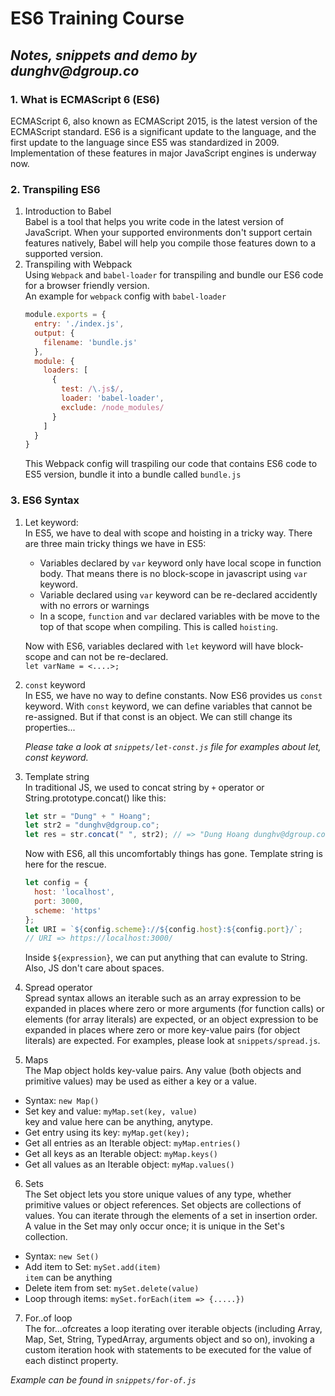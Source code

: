 # **ES6 Training Course**
## _Notes, snippets and demo by dunghv@dgroup.co_

### **1. What is ECMAScript 6 (ES6)**  
ECMAScript 6, also known as ECMAScript 2015, is the latest version of the ECMAScript standard. ES6 is a significant update to the language, and the first update to the language since ES5 was standardized in 2009. Implementation of these features in major JavaScript engines is underway now.

### **2. Transpiling ES6**  
1. Introduction to Babel  
Babel is a tool that helps you write code in the latest version of JavaScript. When your supported environments don't support certain features natively, Babel will help you compile those features down to a supported version.
2. Transpiling with Webpack  
Using `Webpack` and `babel-loader` for transpiling and bundle our ES6 code for a browser friendly version.  
An example for `webpack` config with `babel-loader`  
    ```javascript - webpack.config.js
    module.exports = {
      entry: './index.js',
      output: {
        filename: 'bundle.js'
      },
      module: {
        loaders: [
          {
            test: /\.js$/,
            loader: 'babel-loader',
            exclude: /node_modules/
          }
        ]
      }
    }
    ```
    This Webpack config will traspiling our code that contains ES6 code to ES5 version, bundle it into a bundle called `bundle.js`

### **3. ES6 Syntax**
1. Let keyword:  
In ES5, we have to deal with scope and hoisting in a tricky way. There are three main tricky things we have in ES5:

    - Variables declared by `var` keyword only have local scope in function body. That means there is no block-scope in javascript using `var` keyword.
    - Variable declared using `var` keyword can be re-declared accidently with no errors or warnings
    - In a scope, `function` and `var` declared variables with be move to the top of that scope when compiling. This is called `hoisting`.  

    Now with ES6, variables declared with `let` keyword will have block-scope and can not be re-declared.  
        `let varName = <....>;`

2. `const` keyword  
In ES5, we have no way to define constants. Now ES6 provides us `const` keyword. With `const` keyword, we can define variables that cannot be re-assigned. But if that const is an object. We can still change its properties...

    _Please take a look at `snippets/let-const.js` file for examples about let, const keyword._

3. Template string  
In traditional JS, we used to concat string by `+` operator or String.prototype.concat() like this:  
    ```javascript
    let str = "Dung" + " Hoang";
    let str2 = "dunghv@dgroup.co";
    let res = str.concat(" ", str2); // => "Dung Hoang dunghv@dgroup.co"
    ```
    Now with ES6, all this uncomfortably things has gone. Template string is here for the rescue.  
    ```javascript
    let config = {
      host: 'localhost',
      port: 3000,
      scheme: 'https'
    };
    let URI = `${config.scheme}://${config.host}:${config.port}/`;
    // URI => https://localhost:3000/
    ```
    Inside `${expression}`, we can put anything that can evalute to String. Also, JS don't care about spaces.

4. Spread operator  
Spread syntax allows an iterable such as an array expression to be expanded in places where zero or more arguments (for function calls) or elements (for array literals) are expected, or an object expression to be expanded in places where zero or more key-value pairs (for object literals) are expected. For examples, please look at `snippets/spread.js`.

5. Maps  
The Map object holds key-value pairs. Any value (both objects and primitive values) may be used as either a key or a value.  
  - Syntax: `new Map()`
  - Set key and value: `myMap.set(key, value)`  
    key and value here can be anything, anytype.
  - Get entry using its key: `myMap.get(key);`
  - Get all entries as an Iterable object: `myMap.entries()`
  - Get all keys as an Iterable object: `myMap.keys()`
  - Get all values as an Iterable object: `myMap.values()`

6. Sets  
The Set object lets you store unique values of any type, whether primitive values or object references. Set objects are collections of values. You can iterate through the elements of a set in insertion order. A value in the Set may only occur once; it is unique in the Set's collection. 
  - Syntax: `new Set()`
  - Add item to Set: `mySet.add(item)`  
    `item` can be anything
  - Delete item from set: `mySet.delete(value)`
  - Loop through items: `mySet.forEach(item => {.....})`

7. For..of loop  
The for...ofcreates a loop iterating over iterable objects (including Array, Map, Set, String, TypedArray, arguments object and so on), invoking a custom iteration hook with statements to be executed for the value of each distinct property.

_Example can be found in `snippets/for-of.js`_